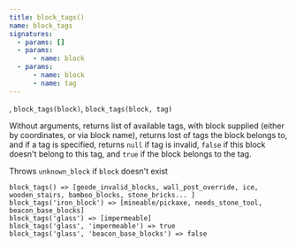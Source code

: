 ```yaml
---
title: block_tags()
name: block_tags
signatures:
  - params: []
  - params:
      - name: block
  - params:
      - name: block
      - name: tag
---
```


, `block_tags(block)`, `block_tags(block, tag)`

Without arguments, returns list of available tags, with block supplied (either
by coordinates, or via block name), returns lost of tags the block belongs to,
and if a tag is specified, returns `null` if tag is invalid, `false` if this
block doesn't belong to this tag, and `true` if the block belongs to the tag.

Throws `unknown_block` if `block` doesn't exist

```scarpet
block_tags() => [geode_invalid_blocks, wall_post_override, ice, wooden_stairs, bamboo_blocks, stone_bricks... ]
block_tags('iron_block') => [mineable/pickaxe, needs_stone_tool, beacon_base_blocks]
block_tags('glass') => [impermeable]
block_tags('glass', 'impermeable') => true
block_tags('glass', 'beacon_base_blocks') => false
```
